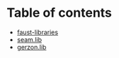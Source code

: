 # Table of contents

* [faust-libraries](README.md)
* [seam.lib](seam.lib.md)
* [gerzon.lib](gerzon.lib.md)
